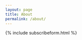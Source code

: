 ```yaml
---
layout: page
title: About
permalink: /about/
---
```

<!--- https://codepen.io/erikapdx/pen/BnfjH --->

{% include subscribeform.html %}

